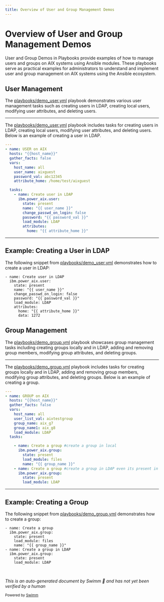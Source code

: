 ```yaml
---
title: Overview of User and Group Management Demos
---
```

# Overview of User and Group Management Demos

User and Group Demos in Playbooks provide examples of how to manage users and groups on AIX systems using Ansible modules. These playbooks serve as practical examples for administrators to understand and implement user and group management on AIX systems using the Ansible ecosystem.

## User Management

The <SwmPath>[playbooks/demo_user.yml](playbooks/demo_user.yml)</SwmPath> playbook demonstrates various user management tasks such as creating users in LDAP, creating local users, modifying user attributes, and deleting users.

<SwmSnippet path="/playbooks/demo_user.yml" line="1">

---

The <SwmPath>[playbooks/demo_user.yml](playbooks/demo_user.yml)</SwmPath> playbook includes tasks for creating users in LDAP, creating local users, modifying user attributes, and deleting users. Below is an example of creating a user in LDAP.

```yaml
---
- name: USER on AIX
  hosts: "{{host_name}}"
  gather_facts: false
  vars:
    host_name: all
    user_name: aixguest
    password_val: abc12345
    attribute_home: /home/test/aixguest

  tasks:
    - name: Create user in LDAP
      ibm.power_aix.user:
        state: present
        name: "{{ user_name }}"
        change_passwd_on_login: false
        password: "{{ password_val }}"
        load_module: LDAP
        attributes:
          home: "{{ attribute_home }}"
```

---

</SwmSnippet>

## Example: Creating a User in LDAP

The following snippet from <SwmPath>[playbooks/demo_user.yml](playbooks/demo_user.yml)</SwmPath> demonstrates how to create a user in LDAP:

```
- name: Create user in LDAP
  ibm.power_aix.user:
    state: present
    name: "{{ user_name }}"
    change_passwd_on_login: false
    password: "{{ password_val }}"
    load_module: LDAP
    attributes:
      home: "{{ attribute_home }}"
      data: 1272
```

## Group Management

The <SwmPath>[playbooks/demo_group.yml](playbooks/demo_group.yml)</SwmPath> playbook showcases group management tasks including creating groups locally and in LDAP, adding and removing group members, modifying group attributes, and deleting groups.

<SwmSnippet path="/playbooks/demo_group.yml" line="1">

---

The <SwmPath>[playbooks/demo_group.yml](playbooks/demo_group.yml)</SwmPath> playbook includes tasks for creating groups locally and in LDAP, adding and removing group members, modifying group attributes, and deleting groups. Below is an example of creating a group.

```yaml
---
- name: GROUP on AIX
  hosts: "{{host_name}}"
  gather_facts: false
  vars:
    host_name: all
    user_list_val: aixtestgroup
    group_name: aix_g7
    group_name1: aix_g8
    load_module: LDAP
  tasks:

    - name: Create a group #create a group in local
      ibm.power_aix.group:
        state: present
        load_module: files
        name: "{{ group_name }}"
    - name: Create a group #create a group in LDAP even its present in local
      ibm.power_aix.group:
        state: present
        load_module: LDAP
```

---

</SwmSnippet>

## Example: Creating a Group

The following snippet from <SwmPath>[playbooks/demo_group.yml](playbooks/demo_group.yml)</SwmPath> demonstrates how to create a group:

```
- name: Create a group
  ibm.power_aix.group:
    state: present
    load_module: files
    name: "{{ group_name }}"
- name: Create a group in LDAP
  ibm.power_aix.group:
    state: present
    load_module: LDAP
```

&nbsp;

*This is an auto-generated document by Swimm 🌊 and has not yet been verified by a human*

<SwmMeta version="3.0.0" repo-id="Z2l0aHViJTNBJTNBYW5zaWJsZS1wb3dlci1haXglM0ElM0Fzd2ltbWlv" repo-name="ansible-power-aix"><sup>Powered by [Swimm](/)</sup></SwmMeta>

